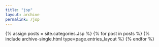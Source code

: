 ```yaml
---
title: "jsp"
layout: archive
permalink: /jsp
---
```



{% assign posts = site.categories.Jsp %}
{% for post in posts %} {% include archive-single.html type=page.entries_layout %} {% endfor %}
